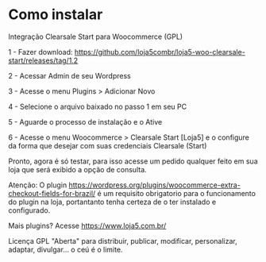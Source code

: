 # Como instalar
Integração Clearsale Start para Woocommerce (GPL)

1 - Fazer download: https://github.com/loja5combr/loja5-woo-clearsale-start/releases/tag/1.2

2 - Acessar Admin de seu Wordpress

3 - Acesse o menu Plugins > Adicionar Novo

4 - Selecione o arquivo baixado no passo 1 em seu PC

5 - Aguarde o processo de instalação e o Ative

6 - Acesse o menu Woocommerce > Clearsale Start [Loja5] e o configure da forma que desejar com suas credenciais Clearsale (Start)

Pronto, agora é só testar, para isso acesse um pedido qualquer feito em sua loja que será exibido a opção de consulta.

Atenção: O plugin https://wordpress.org/plugins/woocommerce-extra-checkout-fields-for-brazil/ é um requisito obrigatorio para o funcionamento do plugin na loja, portantanto tenha certeza de o ter instalado e configurado.

Mais plugins? Acesse https://www.loja5.com.br/

Licença GPL "Aberta" para distribuir, publicar, modificar, personalizar, adaptar, divulgar... o ceú é o limite.
